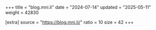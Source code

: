 +++
title = "blog.mni.li"
date = "2024-07-14"
updated = "2025-05-11"
weight = 42830

[extra]
source = "https://blog.mni.li/"
ratio = 10
size = 42
+++
